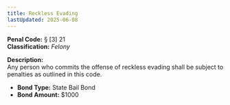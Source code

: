 ```yaml
---
title: Reckless Evading
lastUpdated: 2025-06-08
---
```


**Penal Code:** § [3] 21  
**Classification:** *Felony*

**Description:**  
Any person who commits the offense of reckless evading shall be subject to penalties as outlined in this code.

- **Bond Type:** State Bail Bond  
- **Bond Amount:** $1000
